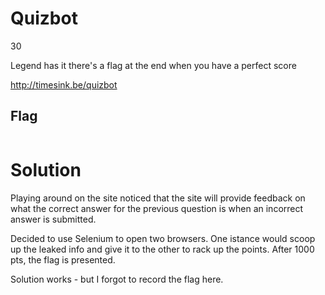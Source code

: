 #  Quizbot
30

Legend has it there's a flag at the end when you have a perfect score

http://timesink.be/quizbot

## Flag
```
```

# Solution

Playing around on the site noticed that the site will provide feedback on what the correct answer for the previous question is when an incorrect answer is submitted.

Decided to use Selenium to open two browsers. One istance would scoop up the leaked info and give it to the other to rack up the points. After 1000 pts, the flag is presented.

Solution works - but I forgot to record the flag here.
